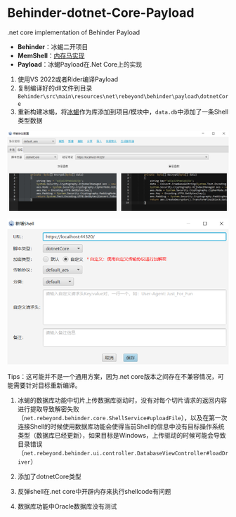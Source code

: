 # Behinder-dotnet-Core-Payload
.net core implementation of Behinder Payload

- **Behinder**：冰蝎二开项目
- **MemShell**：[内存马实现](https://github.com/orzchen/Behinder-dotnet-Core-Payload/blob/main/dotnet%20Core%E4%B8%8B%E7%9A%84%E5%86%85%E5%AD%98%E9%A9%AC.md)
- **Payload**：冰蝎Payload在.Net Core上的实现

1. 使用VS 2022或者Rider编译Payload
2. 复制编译好的dll文件到目录`Behinder\src\main\resources\net\rebeyond\behinder\payload\dotnetCore`
3. 重新构建冰蝎，将[冰蝎](https://github.com/rebeyond/Behinder)作为库添加到项目/模块中，`data.db`中添加了一条Shell类型数据

![image-20250204190128100](assets/image-20250204190128100.png)

![image-20250204190146180](assets/image-20250204190146180.png)

Tips：这可能并不是一个通用方案，因为.net core版本之间存在不兼容情况，可能需要针对目标重新编译。

1. 冰蝎的数据库功能中切片上传数据库驱动时，没有对每个切片请求的返回内容进行提取导致解密失败（`net.rebeyond.behinder.core.ShellService#uploadFile`），以及在第一次连接Shell的时候使用数据库功能会使得当前Shell的信息中没有目标操作系统类型（数据库已经更新），如果目标是Windows，上传驱动的时候可能会导致目录错误（`net.rebeyond.behinder.ui.controller.DatabaseViewController#loadDriver`）

2. 添加了dotnetCore类型

3. 反弹shell在.net core中开辟内存来执行shellcode有问题

4. 数据库功能中Oracle数据库没有测试

